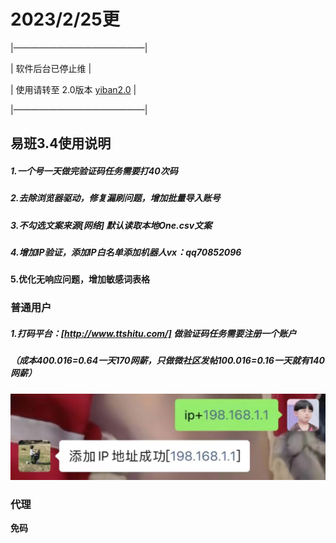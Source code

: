# 2023/2/25更

|———————————————|

|             软件后台已停止维        	  |

|   使用请转至 2.0版本 [yiban2.0](https://github.com/saiGou-14H/yiban2.0)     |

|———————————————|



## 易班3.4使用说明

##### 1.一个号一天做完验证码任务需要打40次码 

##### 2.去除浏览器驱动，修复漏刷问题，增加批量导入账号

##### 3.不勾选文案来源[网络] 默认读取本地One.csv文案

##### 4.增加IP验证，添加IP白名单添加机器人vx：qq70852096

**5.优化无响应问题，增加敏感词表格**



### 普通用户

##### 1.打码平台：[http://www.ttshitu.com/] 做验证码任务需要注册一个账户

##### （成本40*0.016=0.64一天170网薪，只做微社区发帖10*0.016=0.16一天就有140网薪）

![ip验证](https://github.com/saiGou-14H/yiban3.0/blob/main/%E8%BF%87ip%E7%99%BD%E5%90%8D%E5%8D%95%E9%AA%8C%E8%AF%81.jpg)

### 代理

**免码**

##### 

























